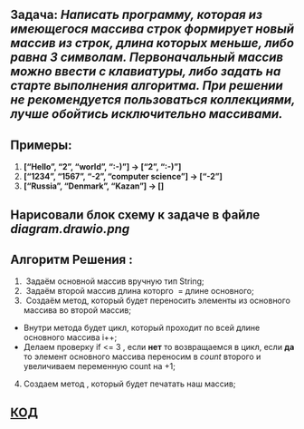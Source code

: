 ## __Задача:__ _Написать программу, которая из имеющегося массива строк формирует новый массив из строк, длина которых меньше, либо равна 3 символам. Первоначальный массив можно ввести с клавиатуры, либо задать на старте выполнения алгоритма. При решении не рекомендуется пользоваться коллекциями, лучше обойтись исключительно массивами._

## Примеры:
1. __[“Hello”, “2”, “world”, “:-)”] → [“2”, “:-)”]__
2. __[“1234”, “1567”, “-2”, “computer science”] → [“-2”]__
3. __[“Russia”, “Denmark”, “Kazan”] → []__

## Нарисовали блок схему к задаче в файле _diagram.drawio.png_

## __Алгоритм Решения :__
1.  Задаём основной массив вручную тип String;
2.  Задаём второй массив длина которго  = длине основного;
3.  Создаём метод, который будет переносить элементы из основного массива во второй массив;

* Внутри метода будет цикл, который проходит по всей длине основного массива i++;
* Делаем проверку if <= 3 , если __нет__ то возвращаемся в цикл, если __да__ то элемент основного массива переносим в _count_ второго и увеличиваем переменную count на +1;
4. Создаем метод , который будет печатать наш массив;
## [КОД](FinalProject032023/Program.cs)